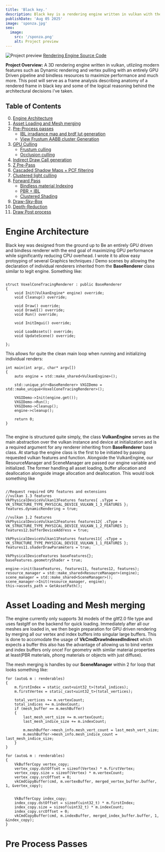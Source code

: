 ```yaml
---
title: 'Black key.'
description: Black key is a rendering engine written in vulkan with the goal of building out a modern and modular framework for my experiments in realtime rendering and computer graphics.
publishDate: 'Aug 05 2025'
image: 'sponza.jpg'
seo:
  image:
    src: '/sponza.png'
    alt: Project preview
---
```


![Project preview](/sponza.png)
[Rendering Engine Source Code](https://github.com/Silver-will/Black_Key)


**Project Overview:**
A 3D rendering engine written in vulkan, utliziing modern features such as Dynamic rendering and vertex pulling with an entirely GPU Driven pipeline and bindless resources to maximize performance and much more.
This post will serve as a frame analysis describing anatomy of a rendered frame in black key and some of the logical reasoning behind the architectural decisions i've taken.

## Table of Contents
0. [Engine Architecture](#engine-architecture)
1. [Asset Loading and Mesh merging](#asset-loading-and-mesh-merging)
2. [Pre-Process passes](#pre-process-passes)
    - [IBL irradiance map and brdf lut generation](#ibl-setup)
    - [View Frustum AABB cluster Generation](#cluster-generation)
3. [GPU Culling](#compute-cull)
    - [Frustum culling](#frustum-cull)
    - [Occlusion culling](#occlusion-cull)
4. [Indirect Draw Call generation](#Indirect-draw-command-recording)
5. [Z Pre-Pass](#z-pre-pass)
6. [Cascaded Shadow Maps + PCF filtering](#csm)
7. [Clustered light culling](#clustered-light-culling)
8. [Forward Pass](#forward-pass)
    - [Bindless material Indexing](#material-indexing)
    - [PBR + IBL](#pbr-and-ibl)
    - [Clustered Shading](#clustered-shading)
8. [Draw-Sky-Box](#draw-sky-box)
9. [Depth-Reduction](#depth-reduce)
10. [Draw Post process](#draw-post-process)

# Engine Architecture

Black key was designed from the ground up to Be an entirely GPU driven and bindless renderer with the end goal of maximizing GPU performance while siginificantly reducing CPU overhead.
I wrote it to allow easy protoyping of several Graphics techniques / Demo scenes by allowing the declaration of individual renderers inherited from the **BaseRenderer** class similar to legit engine.
Something like:

```
    
struct VoxelConeTracingRenderer : public BaseRenderer
{
	void Init(VulkanEngine* engine) override;
	void Cleanup() override;

	void Draw() override;
	void DrawUI() override;
	void Run() override;

	void InitImgui() override;

	void LoadAssets() override;
	void UpdateScene() override;

};
```

This allows for quite the clean main loop when running and initializing individual renders:
```
int main(int argc, char* argv[])
{
	auto engine = std::make_shared<VulkanEngine>();
	
	std::unique_ptr<BaseRenderer> VXGIDemo = std::make_unique<VoxelConeTracingRenderer>();
	
	VXGIDemo->Init(engine.get());
	VXGIDemo->Run();
	VXGIDemo->Cleanup();
	engine->cleanup();	

	return 0;
}
	
```
The engine is structured quite simply, the class **VulkanEngine** serves as the main abstraction over the vulkan instance and device at initialization and is a required argument for any renderer inheriting from **BaseRenderer** base class.
At startup the engine class is the first to be initiated by passing requested vulkan features and function.
Alongside the VulkanEngine, our ResourceManager and SceneManager are passed our engine variable and initialized. The former handling all asset loading, buffer allocation and deallocation alongside image allocation and deallocation.
This would look something like

```

//Request required GPU features and extensions
//vulkan 1.3 features
VkPhysicalDeviceVulkan13Features features{ .sType = VK_STRUCTURE_TYPE_PHYSICAL_DEVICE_VULKAN_1_3_FEATURES };
features.dynamicRendering = true;

//vulkan 1.2 features
VkPhysicalDeviceVulkan12Features features12{ .sType = VK_STRUCTURE_TYPE_PHYSICAL_DEVICE_VULKAN_1_2_FEATURES };
features12.bufferDeviceAddress = true;

VkPhysicalDeviceVulkan11Features features11{ .sType = VK_STRUCTURE_TYPE_PHYSICAL_DEVICE_VULKAN_1_1_FEATURES };
features11.shaderDrawParameters = true;
	
VkPhysicalDeviceFeatures baseFeatures{};
baseFeatures.geometryShader = true;
	
engine->init(baseFeatures, features11, features12, features);
resource_manager = std::make_shared<ResourceManager>(engine);
scene_manager = std::make_shared<SceneManager>();
scene_manager->Init(resource_manager, engine);
this->assets_path = GetAssetPath();
```

# Asset Loading and Mesh merging
The engine currently only supports 3d models of the gltf2.0 file type and uses fastgltf on the backend for quick loading.
Immediately after all our meshes are loaded in, we then begin preparation for GPU driven rendering by merging all our vertex and index buffers into singular large buffers. This is done to accomodate the usage of **VkCmdDrawIndexedIndirect** which expects a buffer this also has the advantage of allowing us to bind vertex and index buffers only once! For geometry with similar material properties at least(PBR materials, phong materials or objects with just diffuse).

The mesh merging is handles by our **SceneManager** within 2 for loop that looks something like:

```
for (auto& m : renderables)
{
	m.firstIndex = static_cast<uint32_t>(total_indices);
	m.firstVertex = static_cast<uint32_t>(total_vertices);

	total_vertices += m.vertexCount;
	total_indices += m.indexCount;
	if (mesh_buffer == m.meshBuffer)
	{
		last_mesh_vert_size += m.vertexCount;
		last_mesh_indice_size += m.indexCount;

		m.meshBuffer->mesh_info.mesh_vert_count = last_mesh_vert_size;
		m.meshBuffer->mesh_info.mesh_indice_count = last_mesh_indice_size;
	}
}

for (auto& m : renderables)
{			
	VkBufferCopy vertex_copy;
	vertex_copy.dstOffset = sizeof(Vertex) * m.firstVertex;
	vertex_copy.size = sizeof(Vertex) * m.vertexCount;
	vertex_copy.srcOffset = 0;
	vkCmdCopyBuffer(cmd, m.vertexBuffer, merged_vertex_buffer.buffer, 1, &vertex_copy);
		
		
	VkBufferCopy index_copy;
	index_copy.dstOffset = sizeof(uint32_t) * m.firstIndex;
	index_copy.size = sizeof(uint32_t) * m.indexCount;
	index_copy.srcOffset = 0;
	vkCmdCopyBuffer(cmd, m.indexBuffer, merged_index_buffer.buffer, 1, &index_copy);
}

```

# Pre Process Passes

